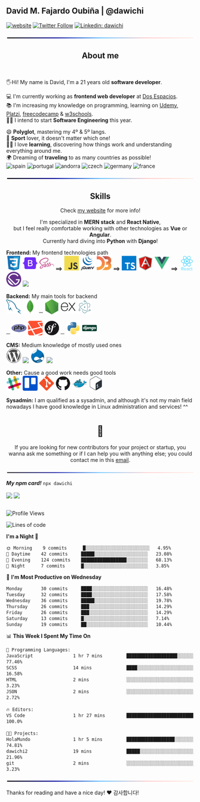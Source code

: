 <!--
### ┌────────────────────────────────────────────────────────────
### │	                         INTRO
### └────────────────────────────────────────────────────────────
-->
## David M. Fajardo Oubiña | @dawichi
[![website](https://img.shields.io/badge/Website-46a2f1.svg?&logo=Google-Chrome&logoColor=white&color=blueviolet&link=https://dawichi.dev)](https://dawichi.dev)
[![Twitter Follow](https://img.shields.io/twitter/follow/dawichi_?label=Follow)](https://twitter.com/dawichi_)
[![Linkedin: dawichi](https://img.shields.io/badge/-dawichi-blue?logo=Linkedin&logoColor=white&link=https://www.linkedin.com/in/dawichi/)](https://www.linkedin.com/in/dawichi/)

![----------------------------------------------------](https://github.com/Dawichi/Dawichi/blob/master/.github/hr-colored.png)



<!--
### ┌────────────────────────────────────────────────────────────
### │	                         ABOUT ME
### └────────────────────────────────────────────────────────────
-->
<h2 align='center'>About me</h2>
<br />

🖐Hi! My name is David, I'm a 21 years old **software developer**.
 
💻 I'm currently working as **frontend web developer** at [Dos Espacios][1].  
📚 I'm increasing my knowledge on programming, learning on [Udemy][2], [Platzi][3], [freecodecamp][4] & [w3schools][5].  
👨‍💻 I intend to start **Software Engineering** this year.

😄 <span title="Spanish, Galician, English">**Polyglot**</span>, mastering my <span title="German">4º</span> & <span title="Korean">5º</span> langs.  
🏀 **Sport** lover, it doesn't matter which one!  
👨‍🔬 I love **learning**, discovering how things work and understanding everything around me.  
🌍 Dreaming of **traveling** to as many countries as possible!  
<img alt="spain" src="https://emojipedia-us.s3.dualstack.us-west-1.amazonaws.com/thumbs/120/apple/237/flag-for-spain_1f1ea-1f1f8.png" width="30" />
<img alt="portugal" src="https://emojipedia-us.s3.dualstack.us-west-1.amazonaws.com/thumbs/120/apple/237/flag-for-portugal_1f1f5-1f1f9.png" width="30" />
<img alt="andorra" src="https://emojipedia-us.s3.dualstack.us-west-1.amazonaws.com/thumbs/120/apple/237/flag-for-andorra_1f1e6-1f1e9.png" width="30" />
<img alt="czech" src="https://emojipedia-us.s3.dualstack.us-west-1.amazonaws.com/thumbs/120/apple/237/flag-for-czech-republic_1f1e8-1f1ff.png" width="30" />
<img alt="germany" src="https://emojipedia-us.s3.dualstack.us-west-1.amazonaws.com/thumbs/120/apple/237/flag-for-germany_1f1e9-1f1ea.png" width="30" />
<img alt="france" src="https://emojipedia-us.s3.dualstack.us-west-1.amazonaws.com/thumbs/120/apple/237/flag-for-france_1f1eb-1f1f7.png" width="30" />

![----------------------------------------------------](https://github.com/Dawichi/Dawichi/blob/master/.github/hr-colored.png)



<!--
### ┌────────────────────────────────────────────────────────────
### │	                         SKILLSET
### └────────────────────────────────────────────────────────────
-->
<h2 align='center'>Skills</h2>
<p align='center'>
    Check  <a href='https://dawichi.dev'>my website</a> for more info!
</p>
<p align='center'>
    I'm specialized in <b>MERN stack</b> and <b>React Native</b>, <br/>
    but I feel really comfortable working with other technologies as <b>Vue</b> or<b> Angular</b>.<br/>
    Currently hard diving into <b>Python</b> with <b>Django</b>!
</p>

**Frontend:** My frontend technologies path  
<img width="40" src="https://raw.githubusercontent.com/devicons/devicon/master/icons/css3/css3-original.svg"  />
<img width="40" src="https://raw.githubusercontent.com/devicons/devicon/master/icons/bootstrap/bootstrap-plain.svg"  />
<img width="40" src="https://raw.githubusercontent.com/devicons/devicon/master/icons/sass/sass-original.svg" />
**&xrArr;**
<img width="40" src="https://raw.githubusercontent.com/devicons/devicon/master/icons/javascript/javascript-original.svg"/>
<img width="40" src="https://raw.githubusercontent.com/devicons/devicon/master/icons/jquery/jquery-original-wordmark.svg" />
<img width="40" src="https://raw.githubusercontent.com/devicons/devicon/master/icons/d3js/d3js-original.svg"/>
**&xrArr;**
<img width="40" src="https://raw.githubusercontent.com/devicons/devicon/master/icons/typescript/typescript-original.svg"  />
<img width="40" src="https://raw.githubusercontent.com/devicons/devicon/master/icons/angularjs/angularjs-original.svg" />
<img width="40" src="https://raw.githubusercontent.com/devicons/devicon/master/icons/vuejs/vuejs-original.svg" />
**&xrArr;**
<img width="40" src="https://raw.githubusercontent.com/devicons/devicon/master/icons/react/react-original-wordmark.svg" />
<img width="40" src="https://raw.githubusercontent.com/devicons/devicon/master/icons/gatsby/gatsby-original.svg" />
<img width="40" src="https://img.icons8.com/color/2x/graphql.png" />

**Backend:** My main tools for backend  
<img width="40" src="https://raw.githubusercontent.com/devicons/devicon/master/icons/mysql/mysql-original.svg" />
<img width="40" src="https://raw.githubusercontent.com/devicons/devicon/master/icons/mongodb/mongodb-original.svg" />
**&boxh;**
<img width="40" src="https://raw.githubusercontent.com/devicons/devicon/master/icons/nodejs/nodejs-original.svg" />
<img width="40" src="https://raw.githubusercontent.com/devicons/devicon/master/icons/express/express-original.svg"  />
<img width="40" src="https://raw.githubusercontent.com/devicons/devicon/master/icons/electron/electron-original.svg"  />

**&boxh;**
<img width="40" src="https://raw.githubusercontent.com/devicons/devicon/master/icons/php/php-original.svg" />
<img width="40" src="https://raw.githubusercontent.com/devicons/devicon/master/icons/laravel/laravel-plain.svg" />
<img width="40" src="https://raw.githubusercontent.com/devicons/devicon/master/icons/symfony/symfony-original.svg" />
**&boxh;**
<img width="40" src="https://raw.githubusercontent.com/devicons/devicon/master/icons/python/python-original.svg" />
<img width="40" src="https://raw.githubusercontent.com/devicons/devicon/master/icons/django/django-original.svg" />

**CMS:** Medium knowledge of mostly used ones  
<img width="40" src="https://raw.githubusercontent.com/devicons/devicon/master/icons/wordpress/wordpress-plain.svg" />
<img width="40" src="https://avatars.githubusercontent.com/u/19872173?s=200&v=4" />
<img width="40" src="https://raw.githubusercontent.com/devicons/devicon/master/icons/drupal/drupal-original.svg" />
<img width="40" src="https://www.flaticon.es/svg/static/icons/svg/825/825533.svg" />

**Other:** Cause a good work needs good tools    
<img width="40" src="https://raw.githubusercontent.com/devicons/devicon/master/icons/slack/slack-original.svg" />
<img width="40" src="https://raw.githubusercontent.com/devicons/devicon/master/icons/trello/trello-plain.svg" />
<img width="40" src="https://raw.githubusercontent.com/devicons/devicon/master/icons/git/git-original.svg" />
<img width="40" src="https://raw.githubusercontent.com/devicons/devicon/master/icons/github/github-original.svg" />
<img width="40" src="https://raw.githubusercontent.com/devicons/devicon/master/icons/docker/docker-original.svg" />
<img width="40" src="https://raw.githubusercontent.com/devicons/devicon/master/icons/bash/bash-original.svg" />

**Sysadmin:**
I am qualified as a sysadmin, and although it's not my main field nowadays I have good knowledge in Linux administration and services! ^^



<!--
### ┌────────────────────────────────────────────────────────────
### │	                         CONTACT
### └────────────────────────────────────────────────────────────
-->
<h1 align='center'>📧</h1>
<p align='center'>
    If you are looking for new contributors for your project or startup, you wanna ask me something
    or if I can help you with anything else; you could contact me in this <a href='mailto:davidmf99@gmail.com'>email</a>.
</p>

![----------------------------------------------------](https://github.com/Dawichi/Dawichi/blob/master/.github/hr-colored.png)



<!--
### ┌────────────────────────────────────────────────────────────
### │	                         EXTRA INFO
### └────────────────────────────────────────────────────────────
-->
***My npm card!*** `npx dawichi`
<br/>

<!-- Github Readme Stats - Projects, most used languages and user info -->
<div>
 <img height="165px" align="center" src="https://github-readme-stats.dawichi.vercel.app/api/top-langs/?username=dawichi&layout=compact&theme=tokyonight" />
 <img height="165px" align="center" src="https://github-readme-stats.dawichi.vercel.app/api?username=dawichi&show_icons=true&include_all_commits=true&theme=tokyonight" />
</div><br/>

<!-- Wakatime Stats -->
<!--START_SECTION:waka-->
![Profile Views](http://img.shields.io/badge/Profile%20Views-26-blue)

![Lines of code](https://img.shields.io/badge/From%20Hello%20World%20I%27ve%20Written-231156%20lines%20of%20code-blue)

**I'm a Night 🦉** 

```text
🌞 Morning    9 commits      █░░░░░░░░░░░░░░░░░░░░░░░░   4.95% 
🌆 Daytime    42 commits     █████░░░░░░░░░░░░░░░░░░░░   23.08% 
🌃 Evening    124 commits    █████████████████░░░░░░░░   68.13% 
🌙 Night      7 commits      █░░░░░░░░░░░░░░░░░░░░░░░░   3.85%

```
📅 **I'm Most Productive on Wednesday** 

```text
Monday       30 commits     ████░░░░░░░░░░░░░░░░░░░░░   16.48% 
Tuesday      32 commits     ████░░░░░░░░░░░░░░░░░░░░░   17.58% 
Wednesday    36 commits     █████░░░░░░░░░░░░░░░░░░░░   19.78% 
Thursday     26 commits     ███░░░░░░░░░░░░░░░░░░░░░░   14.29% 
Friday       26 commits     ███░░░░░░░░░░░░░░░░░░░░░░   14.29% 
Saturday     13 commits     █░░░░░░░░░░░░░░░░░░░░░░░░   7.14% 
Sunday       19 commits     ██░░░░░░░░░░░░░░░░░░░░░░░   10.44%

```


📊 **This Week I Spent My Time On** 

```text
💬 Programming Languages: 
JavaScript               1 hr 7 mins         ███████████████████░░░░░░   77.46% 
SCSS                     14 mins             ████░░░░░░░░░░░░░░░░░░░░░   16.58% 
HTML                     2 mins              ░░░░░░░░░░░░░░░░░░░░░░░░░   3.23% 
JSON                     2 mins              ░░░░░░░░░░░░░░░░░░░░░░░░░   2.72%

🔥 Editors: 
VS Code                  1 hr 27 mins        █████████████████████████   100.0%

🐱‍💻 Projects: 
HolaMundo                1 hr 5 mins         ██████████████████░░░░░░░   74.81% 
dawichi2                 19 mins             █████░░░░░░░░░░░░░░░░░░░░   21.96% 
git                      2 mins              ░░░░░░░░░░░░░░░░░░░░░░░░░   3.23%

```


<!--END_SECTION:waka-->

![----------------------------------------------------](https://github.com/Dawichi/Dawichi/blob/master/.github/hr-colored.png)

Thanks for reading and have a nice day!
♥ 감사합니다!






<!-- Links -->
[1]: https://www.dosespacios.com/ "dosespacios.com"
[2]: https://www.udemy.com/ "udemy.com"
[3]: https://platzi.com/ "platzi.com"
[4]: https://www.freecodecamp.org/ "freecodecamp.org"
[5]: https://www.w3schools.com/ "w3schools.com"


<!--
Icons from:
https://devicon.dev/
https://github.com/devicons/devicon/

Stats from:
https://github.com/anuraghazra/github-readme-stats

Wakatime stats from:
https://github.com/anmol098/waka-readme-stats
-->



<!--
**Dawichi/Dawichi** is a ✨ _special_ ✨ repository because its `README.md` (this file) appears on your GitHub profile.

Here are some ideas to get you started:
- 🔭 I’m currently working on ...
- 🌱 I’m currently learning ...
- 👯 I’m looking to collaborate on ...
- 🤔 I’m looking for help with ...
- 💬 Ask me about ...
- 📫 How to reach me: ...
- 😄 Pronouns: ...
- ⚡ Fun fact: ...
-->
